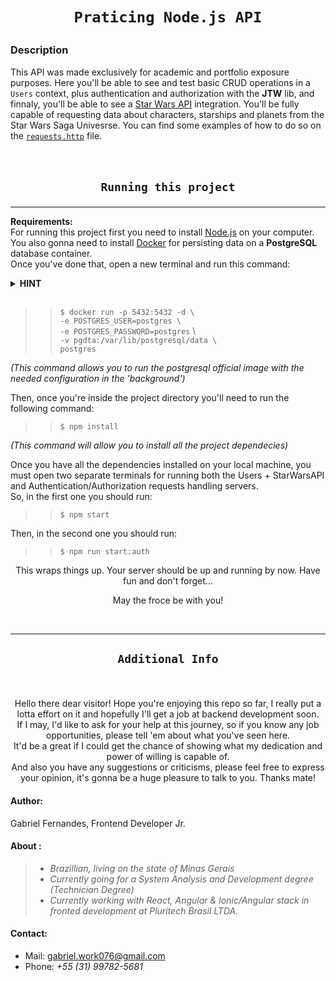 <h1 align=center>

    Praticing Node.js API

</h1>

### **Description**

This API was made exclusively for academic and portfolio exposure purposes. Here you'll be able to see and test basic CRUD operations in a `Users` context, plus authentication and authorization with the **JTW** lib, and finnaly, you'll be able to see a [Star Wars API](https://swapi.dev) integration. You'll be fully capable of requesting data about characters, starships and planets from the Star Wars Saga Univesrse. You can find some examples of how to do so on the [`requests.http`]('https://github.com/gabrielFernandes-dev/PraticingNodejs/requests.http') file.
<br/>
<br/><br/>

<h2 align=center>

    Running this project

</h2>
<hr>

**Requirements:**  
For running this project first you need to install [Node.js](https://nodejs.org/en/download/) on your computer. You also gonna need to install [Docker](https://docs.docker.com/get-docker/) for persisting data on a **PostgreSQL** database container.  
Once you've done that, open a new terminal and run this command:

<details>
    <summary> <b>HINT</b> </summary>
     Make sure there are no other services running on port <i>5432</i> or you can change it to one that suits you better. If you're on Windows you'll have to open the <code>cmd</code> as an administrator, ohterwise you should probalby run this command with `sudo`.
</details>  
<br/>

>> `$ docker run -p 5432:5432 -d \`  
>> `-e POSTGRES_USER=postgres \`  
>> `-e POSTGRES_PASSWORD=postgres` \  
>> `-v pgdta:/var/lib/postgresql/data \`   
>> `postgres`

_(This command allows you to run the postgresql official image with the needed configuration in the 'background')_

Then, once you're inside the project directory you'll need to run the following command:

> > `$ npm install`

_(This command will allow you to install all the project dependecies)_

Once you have all the dependencies installed on your local machine, you must open two separate terminals for running both the Users + StarWarsAPI and Authentication/Authorization requests handling servers.  
So, in the first one you should run:

> > `$ npm start`

Then, in the second one you should run:

> > `$ npm run start:auth`

<p align=center>
This wraps things up. Your server should be up and running by now. Have fun and don't forget...
</p>
<p align=center>  
May the froce be with you!
</p>
<br/>
<hr>
<h2 align=center>

    Additional Info

</h2>
<br/>

<p align=center>
Hello there dear visitor! Hope you're enjoying this repo so far, I really put a lotta effort on it and hopefully I'll get a job at backend development soon. <br/> If I may, I'd like to ask for your help at this journey, so if you know any job opportunities, please tell 'em about what you've seen here. <br/>
It'd be a great if I could get the chance of showing what my dedication and power of willing is capable of. <br/>
And also you have any suggestions or criticisms, please feel free to express your opinion,  it's gonna be a huge pleasure to talk to you. Thanks mate!
</p>

#### **Author**:

Gabriel Fernandes, Frontend Developer Jr.

#### **About** :

> - _Brazillian, living on the state of Minas Gerais_
> - _Currently going for a System Analysis and Development degree (Technician Degree)_
> - _Currently working with React, Angular & Ionic/Angular stack in fronted development at Pluritech Brasil LTDA._

#### **Contact:**

- Mail: gabriel.work076@gmail.com
- Phone: _+55 (31) 99782-5681_
